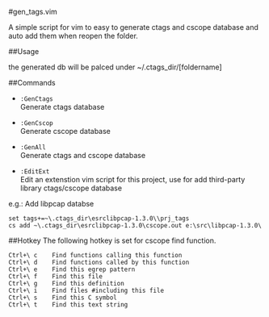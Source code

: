 #gen_tags.vim

A simple script for vim to easy to generate ctags and cscope database and auto add them when reopen the folder.

##Usage


the generated db will be palced under ~/.ctags_dir/[foldername]

##Commands
* `:GenCtags`<br/>
Generate ctags database

* `:GenCscop`<br/>
Generate cscope database

* `:GenAll`<br/>
Generate ctags and cscope database

* `:EditExt`<br/>
Edit an extenstion vim script for this project, use for add third-party library ctags/cscope database

e.g.: Add libpcap databse
```
set tags+=~\.ctags_dir\esrclibpcap-1.3.0\\prj_tags
cs add ~\.ctags_dir\esrclibpcap-1.3.0\cscope.out e:\src\libpcap-1.3.0\
```

##Hotkey
The following hotkey is set for cscope find function.
```
Ctrl+\ c    Find functions calling this function
Ctrl+\ d    Find functions called by this function
Ctrl+\ e    Find this egrep pattern
Ctrl+\ f    Find this file
Ctrl+\ g    Find this definition
Ctrl+\ i    Find files #including this file
Ctrl+\ s    Find this C symbol
Ctrl+\ t    Find this text string
```
